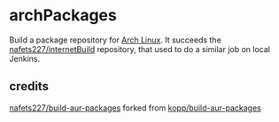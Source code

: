 # archPackages
Build a package repository for [Arch Linux](https://www.archlinux.org).
It succeeds the [nafets227/internetBuild](https://github.com/nafets227/internetBuild)
repository, that used to do a similar job on local Jenkins.

## credits
[nafets227/build-aur-packages](https://github.com/nafets227/internetBuild) forked from
[kopp/build-aur-packages](https://github.com/kopp/build-aur-packages)
